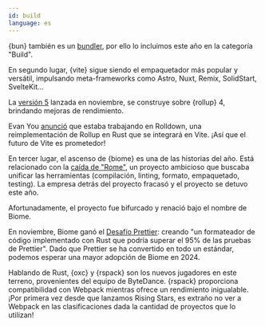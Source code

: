 ```yaml
---
id: build
language: es
---
```


{bun} también es un [bundler](https://bun.sh/docs/bundler), por ello lo incluimos este año en la categoría "Build".

En segundo lugar, {vite} sigue siendo el empaquetador más popular y versátil, impulsando meta-frameworks como Astro, Nuxt, Remix, SolidStart, SvelteKit...

La [versión 5](https://vitejs.dev/blog/announcing-vite5) lanzada en noviembre, se construye sobre {rollup} 4, brindando mejoras de rendimiento.

Evan You [anunció](https://twitter.com/youyuxi/status/1709943106215530867) que estaba trabajando en Rolldown, una reimplementación de Rollup en Rust que se integrará en Vite. ¡Así que el futuro de Vite es prometedor!

En tercer lugar, el ascenso de {biome} es una de las historias del año. Está relacionado con la [caída de "Rome"](https://bytes.dev/archives/175), un proyecto ambicioso que buscaba unificar las herramientas (compilación, linting, formato, empaquetado, testing). La empresa detrás del proyecto fracasó y el proyecto se detuvo este año.

Afortunadamente, el proyecto fue bifurcado y renació bajo el nombre de Biome.

En noviembre, Biome ganó el [Desafío Prettier](https://biomejs.dev/blog/biome-wins-prettier-challenge/): creando "un formateador de código implementado con Rust que podría superar el 95% de las pruebas de Prettier". Dado que Prettier se ha convertido en todo un estándar, podemos esperar una mayor adopción de Biome en 2024.

Hablando de Rust, {oxc} y {rspack} son los nuevos jugadores en este terreno, provenientes del equipo de ByteDance.
{rspack} proporciona compatibilidad con Webpack mientras ofrece un rendimiento inigualable. ¡Por primera vez desde que lanzamos Rising Stars, es extraño no ver a Webpack en las clasificaciones dada la cantidad de proyectos que lo utilizan!


